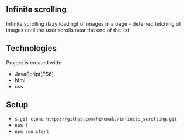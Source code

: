 ## Infinite scrolling 
Infinite scrolling (lazy loading) of images in a page - deferred fetching of images until the user scrolls near the end of the list.

## Technologies
Project is created with:
* JavaScript(ES6).
* html
* css

## Setup
* `$ git clone https://github.com/Nikemaks/infinite_scrolling.git`
* `npm i`
* `npm run start`
